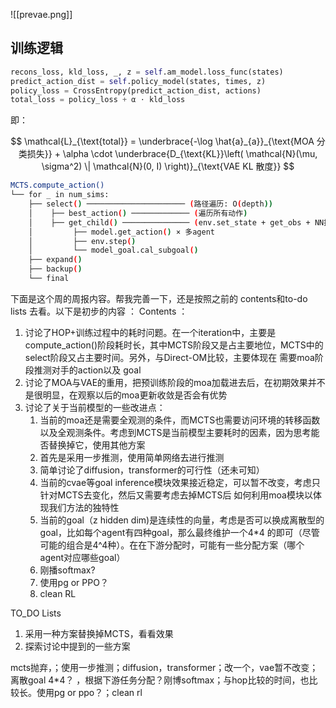 ![[prevae.png]]


## 训练逻辑

```python
recons_loss, kld_loss, _, z = self.am_model.loss_func(states)
predict_action_dist = self.policy_model(states, times, z)
policy_loss = CrossEntropy(predict_action_dist, actions)
total_loss = policy_loss + α ⋅ kld_loss
```

即：

$$
\mathcal{L}_{\text{total}} = \underbrace{-\log \hat{a}_{a}}_{\text{MOA 分类损失}} + \alpha \cdot \underbrace{D_{\text{KL}}\left( \mathcal{N}(\mu, \sigma^2) \| \mathcal{N}(0, I) \right)}_{\text{VAE KL 散度}}
$$


```bash
MCTS.compute_action()
└── for _ in num_sims:
    ├── select() ────────────────────── (路径遍历: O(depth))
    │    ├── best_action() ───────────── (遍历所有动作)
    │    ├── get_child() ─────────────── (env.set_state + get_obs + NN推理)
    │         ├── model.get_action() × 多agent
    │         ├── env.step()
    │         └── model_goal.cal_subgoal()
    ├── expand()
    ├── backup()
    └── final

```


下面是这个周的周报内容。帮我完善一下，还是按照之前的 contents和to-do lists 去看。以下是初步的内容 ：
Contents ： 
1. 讨论了HOP+训练过程中的耗时问题。在一个iteration中，主要是 compute_action()阶段耗时长，其中MCTS阶段又是占主要地位，MCTS中的select阶段又占主要时间。另外，与Direct-OM比较，主要体现在 需要moa阶段推测对手的action以及 goal
2. 讨论了MOA与VAE的重用，把预训练阶段的moa加载进去后，在初期效果并不是很明显，在观察以后的moa更新收敛是否会有优势
3. 讨论了关于当前模型的一些改进点：
	1. 当前的moa还是需要全观测的条件，而MCTS也需要访问环境的转移函数以及全观测条件。考虑到MCTS是当前模型主要耗时的因素，因为思考能否替换掉它，使用其他方案
	2. 首先是采用一步推测，使用简单网络去进行推测
	3. 简单讨论了diffusion，transformer的可行性（还未可知）
	4. 当前的cvae等goal inference模块效果接近稳定，可以暂不改变，考虑只针对MCTS去变化，然后又需要考虑去掉MCTS后 如何利用moa模块以体现我们方法的独特性
	5. 当前的goal（z hidden dim)是连续性的向量，考虑是否可以换成离散型的goal，比如每个agent有四种goal，那么最终维护一个4\*4 的即可（尽管可能的组合是4^4种）。在在下游分配时，可能有一些分配方案（哪个agent对应哪些goal）
	6. 刚播softmax?
	7. 使用pg or PPO？
	8. clean RL

TO_DO Lists
1. 采用一种方案替换掉MCTS，看看效果
2. 探索讨论中提到的一些方案
  


mcts抛弃，；使用一步推测；diffusion，transformer；改一个，vae暂不改变；离散goal 4*4？ ，根据下游任务分配？刚博softmax；与hop比较的时间，也比较长。使用pg or ppo？；clean rl